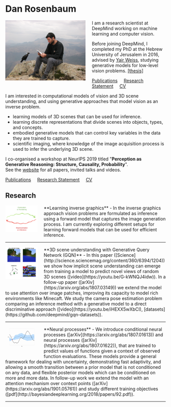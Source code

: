 
# Dan Rosenbaum

<img style="float: left; margin: 0px 20px 20px 0px; max-width: 350px;" src="/dan_rosenbaum.jpeg" alt="Dan Rosenbaum" width="50%" />

I am a research scientist at DeepMind working on machine learning and computer vision. 

Before joining DeepMind, I completed my PhD at the Hebrew University of Jerusalem in 2016, advised by [Yair Weiss](http://www.cs.huji.ac.il/~yweiss/), studying generative models for low-level vision problems. 
<a href="/DanRosenbaumThesis.pdf">[thesis]</a>

[Publications](https://scholar.google.com/citations?user=a6CNXV8AAAAJ&hl=en) &nbsp;&nbsp;&nbsp; [Research Statement](/dan_rosenbaum_research_statement.pdf) &nbsp;&nbsp;&nbsp; [CV](/dan_rosenbaum_CV.pdf)


<p style="clear: left;"></p>

I am interested in computational models of vision and 3D scene understanding, and using generative approaches that model vision as an inverse problem. 
- learning models of 3D scenes that can be used for inference.
- learning discrete representations that divide scenes into objects, types, and concepts.
- embodied generative models that can control key variables in the data they are trained to capture.
- scientific imaging, where knowledge of the image acquisition process is used to infer the underlying 3D scene.

I co-organised a workshop at NeurIPS 2019 titled "**Perception as Generative Reasoning: Structure, Causality, Probability**".  
See the [website](https://pgr-workshop.github.io) for all papers, invited talks and videos.

[Publications](https://scholar.google.com/citations?user=a6CNXV8AAAAJ&hl=en) &nbsp;&nbsp;&nbsp; [Research Statement](/dan_rosenbaum_research_statement.pdf) &nbsp;&nbsp;&nbsp; [CV](/dan_rosenbaum_CV.pdf)

## Research

<img style="float: left; margin: 0px 20px 20px 0px; max-width: 200px;" src="/inverse_graphics.png" alt="learning inverse graphics" width="20%" />
**Learning inverse graphics** - In the inverse graphics approach vision problems are formulated as inference using a forward model that captures the image generation process. I am currently exploring different setups for learning forward models that can be used for efficient inference.
<p style="clear: left;"></p><hr style="height:1px;">
<img style="float: left; margin: 0px 20px 20px 0px; max-width: 200px;" src="/gqn_attention.gif" alt="3D scene understanding with Generative Query Networks (GQN)" width="20%" />
**3D scene understanding with Generative Query Network (GQN)** - In this paper ([Science](http://science.sciencemag.org/content/360/6394/1204)) we show how implicit scene understanding can emerge from training a model to predict novel views of random 3D scenes ([video](https://youtu.be/G-kWNQJ4idw)). In a follow-up paper ([arXiv](https://arxiv.org/abs/1807.03149)) we extend the model to use attention over image patches, improving its capacity to model rich environments like Minecaft. We study the camera pose estimation problem comparing an inference method with a generative model to a direct discriminative approach ([video](https://youtu.be/iHEXX5wXbCI), [datasets](https://github.com/deepmind/gqn-datasets)).   
<p style="clear: left;"></p><hr style="height:1px;">
<img style="float: left; margin: 0px 20px 20px 0px; max-width: 200px;" src="/np.gif" alt="Neural processes" width="20%" />
**Neural processes** - We introduce conditional neural processes ([arXiv](https://arxiv.org/abs/1807.01613)) and neural processes ([arXiv](https://arxiv.org/abs/1807.01622)), that are trained to predict values of functions given a context of observed function evaluations. These models provide a general framework for dealing with uncertainty, demonstrating fast adaptivity, and allowing a smooth transition between a prior model that is not conditioned on any data, and  flexible posterior models which can be conditioned on more and more data. In follow-up work we extend the model with an attention mechanism over context points ([arXiv](https://arxiv.org/abs/1901.05761)) and study different training objectives ([pdf](http://bayesiandeeplearning.org/2018/papers/92.pdf)).
<p style="clear: left;"></p><hr style="height:1px;">


